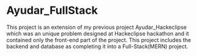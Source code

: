 # Ayudar_FullStack
This project is an extension of my previous project Ayudar_Hackeclipse which was an unique problem designed at Hackeclipse hackathon and it contained only the front-end part of the project. 
This project includes the backend and database as completing it into a Full-Stack(MERN) project.
